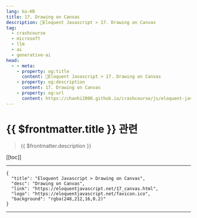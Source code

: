 ```yaml
---
lang: ko-KR
title: 17. Drawing on Canvas
description: 🧶Eloquent Javascript > 17. Drawing on Canvas
tag: 
  - crashcourse
  - microsoft
  - llm
  - ai
  - generative-ai
head:
  - - meta:
    - property: og:title
      content: 🧶Eloquent Javascript > 17. Drawing on Canvas
    - property: og:description
      content: 17. Drawing on Canvas
    - property: og:url
      content: https://chanhi2000.github.io/crashcourse/js/eloquent-javascript/17.html
---
```


# {{ $frontmatter.title }} 관련

> {{ $frontmatter.description }}

[[toc]]

---

```component VPCard
{
  "title": "Eloquent Javascript > Drawing on Canvas",
  "desc": "Drawing on Canvas",
  "link": "https://eloquentjavascript.net/17_canvas.html",
  "logo": "https://eloquentjavascript.net/favicon.ico",
  "background": "rgba(248,212,16,0.2)"
}
```

---

<TagLinks />